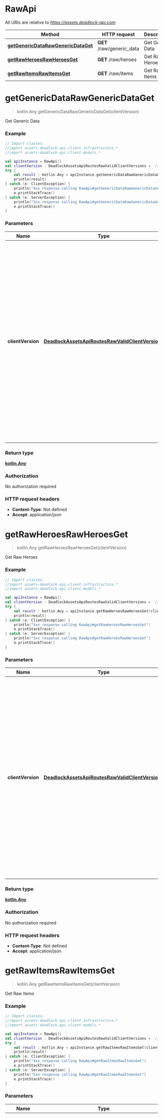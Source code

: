# RawApi

All URIs are relative to *https://assets.deadlock-api.com*

| Method | HTTP request | Description |
| ------------- | ------------- | ------------- |
| [**getGenericDataRawGenericDataGet**](RawApi.md#getGenericDataRawGenericDataGet) | **GET** /raw/generic_data | Get Generic Data |
| [**getRawHeroesRawHeroesGet**](RawApi.md#getRawHeroesRawHeroesGet) | **GET** /raw/heroes | Get Raw Heroes |
| [**getRawItemsRawItemsGet**](RawApi.md#getRawItemsRawItemsGet) | **GET** /raw/items | Get Raw Items |


<a id="getGenericDataRawGenericDataGet"></a>
# **getGenericDataRawGenericDataGet**
> kotlin.Any getGenericDataRawGenericDataGet(clientVersion)

Get Generic Data

### Example
```kotlin
// Import classes:
//import assets-deadlock-api-client.infrastructure.*
//import assets-deadlock-api-client.models.*

val apiInstance = RawApi()
val clientVersion : DeadlockAssetsApiRoutesRawValidClientVersions =  // DeadlockAssetsApiRoutesRawValidClientVersions | 
try {
    val result : kotlin.Any = apiInstance.getGenericDataRawGenericDataGet(clientVersion)
    println(result)
} catch (e: ClientException) {
    println("4xx response calling RawApi#getGenericDataRawGenericDataGet")
    e.printStackTrace()
} catch (e: ServerException) {
    println("5xx response calling RawApi#getGenericDataRawGenericDataGet")
    e.printStackTrace()
}
```

### Parameters
| Name | Type | Description  | Notes |
| ------------- | ------------- | ------------- | ------------- |
| **clientVersion** | [**DeadlockAssetsApiRoutesRawValidClientVersions**](.md)|  | [optional] [enum: 5945, 5920, 5902, 5885, 5878, 5869, 5852, 5831, 5826, 5818, 5789, 5748, 5723, 5712, 5710, 5690, 5675, 5668, 5664, 5658, 5650, 5636, 5624, 5615, 5602, 5583, 5554, 5538, 5533, 5529, 5527] |

### Return type

[**kotlin.Any**](kotlin.Any.md)

### Authorization

No authorization required

### HTTP request headers

 - **Content-Type**: Not defined
 - **Accept**: application/json

<a id="getRawHeroesRawHeroesGet"></a>
# **getRawHeroesRawHeroesGet**
> kotlin.Any getRawHeroesRawHeroesGet(clientVersion)

Get Raw Heroes

### Example
```kotlin
// Import classes:
//import assets-deadlock-api-client.infrastructure.*
//import assets-deadlock-api-client.models.*

val apiInstance = RawApi()
val clientVersion : DeadlockAssetsApiRoutesRawValidClientVersions =  // DeadlockAssetsApiRoutesRawValidClientVersions | 
try {
    val result : kotlin.Any = apiInstance.getRawHeroesRawHeroesGet(clientVersion)
    println(result)
} catch (e: ClientException) {
    println("4xx response calling RawApi#getRawHeroesRawHeroesGet")
    e.printStackTrace()
} catch (e: ServerException) {
    println("5xx response calling RawApi#getRawHeroesRawHeroesGet")
    e.printStackTrace()
}
```

### Parameters
| Name | Type | Description  | Notes |
| ------------- | ------------- | ------------- | ------------- |
| **clientVersion** | [**DeadlockAssetsApiRoutesRawValidClientVersions**](.md)|  | [optional] [enum: 5945, 5920, 5902, 5885, 5878, 5869, 5852, 5831, 5826, 5818, 5789, 5748, 5723, 5712, 5710, 5690, 5675, 5668, 5664, 5658, 5650, 5636, 5624, 5615, 5602, 5583, 5554, 5538, 5533, 5529, 5527] |

### Return type

[**kotlin.Any**](kotlin.Any.md)

### Authorization

No authorization required

### HTTP request headers

 - **Content-Type**: Not defined
 - **Accept**: application/json

<a id="getRawItemsRawItemsGet"></a>
# **getRawItemsRawItemsGet**
> kotlin.Any getRawItemsRawItemsGet(clientVersion)

Get Raw Items

### Example
```kotlin
// Import classes:
//import assets-deadlock-api-client.infrastructure.*
//import assets-deadlock-api-client.models.*

val apiInstance = RawApi()
val clientVersion : DeadlockAssetsApiRoutesRawValidClientVersions =  // DeadlockAssetsApiRoutesRawValidClientVersions | 
try {
    val result : kotlin.Any = apiInstance.getRawItemsRawItemsGet(clientVersion)
    println(result)
} catch (e: ClientException) {
    println("4xx response calling RawApi#getRawItemsRawItemsGet")
    e.printStackTrace()
} catch (e: ServerException) {
    println("5xx response calling RawApi#getRawItemsRawItemsGet")
    e.printStackTrace()
}
```

### Parameters
| Name | Type | Description  | Notes |
| ------------- | ------------- | ------------- | ------------- |
| **clientVersion** | [**DeadlockAssetsApiRoutesRawValidClientVersions**](.md)|  | [optional] [enum: 5945, 5920, 5902, 5885, 5878, 5869, 5852, 5831, 5826, 5818, 5789, 5748, 5723, 5712, 5710, 5690, 5675, 5668, 5664, 5658, 5650, 5636, 5624, 5615, 5602, 5583, 5554, 5538, 5533, 5529, 5527] |

### Return type

[**kotlin.Any**](kotlin.Any.md)

### Authorization

No authorization required

### HTTP request headers

 - **Content-Type**: Not defined
 - **Accept**: application/json

